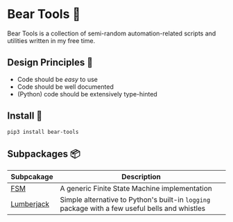 # Bear Tools 🧸

Bear Tools is a collection of semi-random automation-related scripts and utilities written in my free time.

## Design Principles 🍥

- Code should be _easy_ to use
- Code should be well documented
- (Python) code should be extensively type-hinted

## Install 🐍

```shell
pip3 install bear-tools
```

## Subpackages 📦

| Subpcakage                                  | Description |
|------------------------------------------------------|-------------|
| [FSM](src/bear_tools/fsm/README.md) | A generic Finite State Machine implementation |
| [Lumberjack](src/bear_tools/lumberjack/README.md) | Simple alternative to Python's built-in `logging` package with a few useful bells and whistles |
